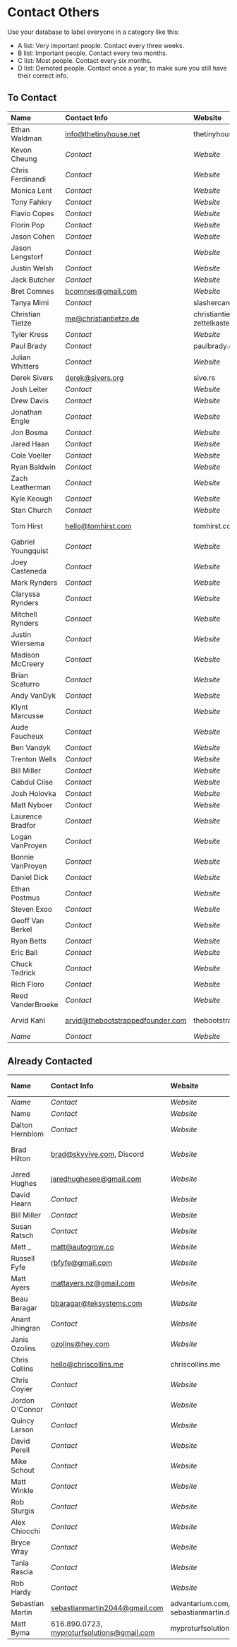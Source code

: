 # Contact Others

Use your database to label everyone in a category like this:

- A list: Very important people. Contact every three weeks.
- B list: Important people. Contact every two months.
- C list: Most people. Contact every six months.
- D list: Demoted people. Contact once a year, to make sure you still have their correct info.

## To Contact

| Name | Contact Info | Website | Location | List |
| :-- | :-- | :-- | :-- | :-- |
| Ethan Waldman | info@thetinyhouse.net | thetinyhouse.net |  | _List_ |
| Kevon Cheung | _Contact_ | _Website_ | _Location_ | _List_ |
| Chris Ferdinandi | _Contact_ | _Website_ | _Location_ | _List_ |
| Monica Lent | _Contact_ | _Website_ | _Location_ | _List_ |
| Tony Fahkry | _Contact_ | _Website_ | _Location_ | _List_ |
| Flavio Copes | _Contact_ | _Website_ | _Location_ | _List_ |
| Florin Pop | _Contact_ | _Website_ | _Location_ | _List_ |
| Jason Cohen | _Contact_ | _Website_ | _Location_ | _List_ |
| Jason Lengstorf | _Contact_ | _Website_ | _Location_ | _List_ |
| Justin Welsh | _Contact_ | _Website_ | _Location_ | _List_ |
| Jack Butcher | _Contact_ | _Website_ | _Location_ | _List_ |
| Bret Comnes | bcomnes@gmail.com | _Website_ | _Location_ | _List_ |
| Tanya Mimi | _Contact_ | slashercareer.com |  | _List_ |
| Christian Tietze | me@christiantietze.de | christiantietze.de, zettelkasten.de | _Location_ | _List_ |
| Tyler Kress | _Contact_ | _Website_ | _Location_ | _List_ |
| Paul Brady | _Contact_ | paulbrady.dev | _Location_ | _List_ |
| Julian Whitters | _Contact_ | _Website_ | Wyoming, Michigan | _List_ |
| Derek Sivers | derek@sivers.org | sive.rs | _Location_ | _List_ |
| Josh Leiter | _Contact_ | _Website_ | _Location_ | _List_ |
| Drew Davis | _Contact_ | _Website_ | _Location_ | _List_ |
| Jonathan Engle | _Contact_ | _Website_ | _Location_ | _List_ |
| Jon Bosma | _Contact_ | _Website_ | _Location_ | _List_ |
| Jared Haan | _Contact_ | _Website_ | _Location_ | _List_ |
| Cole Voeller | _Contact_ | _Website_ | _Location_ | _List_ |
| Ryan Baldwin | _Contact_ | _Website_ | _Location_ | _List_ |
| Zach Leatherman | _Contact_ | _Website_ | _Location_ | _List_ |
| Kyle Keough | _Contact_ | _Website_ | _Location_ | _List_ |
| Stan Church | _Contact_ | _Website_ | _Location_ | _List_ |
| Tom Hirst | hello@tomhirst.com | tomhirst.com | Wakefield, UK | _List_ |
| Gabriel Youngquist | _Contact_ | _Website_ | _Location_ | _List_ |
| Joey Casteneda | _Contact_ | _Website_ | _Location_ | _List_ |
| Mark Rynders | _Contact_ | _Website_ | _Location_ | _List_ |
| Claryssa Rynders | _Contact_ | _Website_ | _Location_ | _List_ |
| Mitchell Rynders | _Contact_ | _Website_ | _Location_ | _List_ |
| Justin Wiersema | _Contact_ | _Website_ | _Location_ | _List_ |
| Madison McCreery | _Contact_ | _Website_ | _Location_ | _List_ |
| Brian Scaturro | _Contact_ | _Website_ | _Location_ | _List_ |
| Andy VanDyk | _Contact_ | _Website_ | _Location_ | _List_ |
| Klynt Marcusse | _Contact_ | _Website_ | _Location_ | _List_ |
| Aude Faucheux | _Contact_ | _Website_ | _Location_ | _List_ |
| Ben Vandyk | _Contact_ | _Website_ | _Location_ | _List_ |
| Trenton Wells | _Contact_ | _Website_ | _Location_ | _List_ |
| Bill Miller | _Contact_ | _Website_ | _Location_ | _List_ |
| Cabdul Ciise | _Contact_ | _Website_ | _Location_ | _List_ |
| Josh Holovka | _Contact_ | _Website_ | _Location_ | _List_ |
| Matt Nyboer | _Contact_ | _Website_ | _Location_ | _List_ |
| Laurence Bradfor | _Contact_ | _Website_ | _Location_ | _List_ |
| Logan VanProyen | _Contact_ | _Website_ | _Location_ | _List_ |
| Bonnie VanProyen | _Contact_ | _Website_ | _Location_ | _List_ |
| Daniel Dick | _Contact_ | _Website_ | _Location_ | _List_ |
| Ethan Postmus | _Contact_ | _Website_ | _Location_ | _List_ |
| Steven Exoo | _Contact_ | _Website_ | _Location_ | _List_ |
| Geoff Van Berkel | _Contact_ | _Website_ | _Location_ | _List_ |
| Ryan Betts | _Contact_ | _Website_ | _Location_ | _List_ |
| Eric Ball | _Contact_ | _Website_ | _Location_ | _List_ |
| Chuck Tedrick | _Contact_ | _Website_ | _Location_ | _List_ |
| Rich Floro | _Contact_ | _Website_ | _Location_ | _List_ |
| Reed VanderBroeke | _Contact_ | _Website_ | _Location_ | _List_ |
| Arvid Kahl | arvid@thebootstrappedfounder.com | thebootstrappedfounder.com | Düsseldorf, Germany | _List_ |
| _Name_ | _Contact_ | _Website_ | _Location_ | _List_ |

## Already Contacted

| Name | Contact Info | Website | Location | Last Contacted |
| :-- | :-- | :-- | :-- | --: |
| _Name_ | _Contact_ | _Website_ | _Location_ | _Date_ |
| Name | _Contact_ | _Website_ | _Location_ | _Date_ |
| Dalton Hernblom | _Contact_ | _Website_ | _Location_ | _Date_ |
| Brad Hilton | brad@skyvive.com, Discord | _Website_ | Salt Lake City, Utah | _Date_ |
| Jared Hughes | jaredhughesee@gmail.com | _Website_ | _Location_ | _Date_ |
| David Hearn | _Contact_ | _Website_ | _Location_ | _Date_ |
| Bill Miller | _Contact_ | _Website_ | _Location_ | _Date_ |
| Susan Ratsch | _Contact_ | _Website_ | _Location_ | _Date_ |
| Matt \_ | matt@autogrow.co | _Website_ | _Location_ | _Date_ |
| Russell Fyfe | rbfyfe@gmail.com | _Website_ | _Location_ | _Date_ |
| Matt Ayers | mattayers.nz@gmail.com | _Website_ | _Location_ | _Date_ |
| Beau Baragar | bbaragar@teksystems.com | _Website_ | _Location_ | _Date_ |
| Anant Jhingran | _Contact_ | _Website_ | _Location_ | _Date_ |
| Janis Ozolins | ozolins@hey.com | _Website_ | _Location_ | _Date_ |
| Chris Collins | hello@chriscollins.me | chriscollins.me | _Location_ | 02-08-2021 |
| Chris Coyier | _Contact_ | _Website_ | _Location_ | _Date_ |
| Jordon O'Connor | _Contact_ | _Website_ | _Location_ | _Date_ |
| Quincy Larson | _Contact_ | _Website_ | _Location_ | _Date_ |
| David Perell | _Contact_ | _Website_ | _Location_ | _Date_ |
| Mike Schout | _Contact_ | _Website_ | _Location_ | _Date_ |
| Matt Winkle | _Contact_ | _Website_ | _Location_ | _Date_ |
| Rob Sturgis | _Contact_ | _Website_ | _Location_ | _Date_ |
| Alex Chiocchi | _Contact_ | _Website_ | _Location_ | _Date_ |
| Bryce Wray | _Contact_ | _Website_ | _Location_ | _Date_ |
| Tania Rascia | _Contact_ | _Website_ | _Location_ | _Date_ |
| Rob Hardy | _Contact_ | _Website_ | _Location_ | _Date_ |
| Sebastian Martin | sebastianmartin2044@gmail.com | advantarium.com, sebastianmartin.dev | Munich, Germany | 02-23-2021 |
| Matt Byma | 616.890.0723, myproturfsolutions@gmail.com | myproturfsolutions.com | Walker, Michigan | 02-23-2021 |
